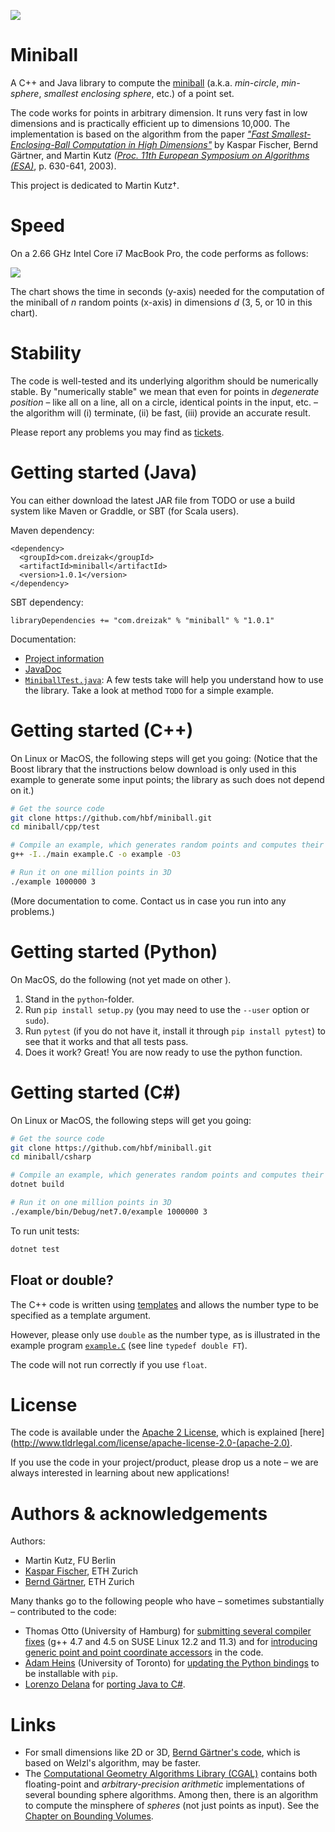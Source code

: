 ![](http://hbf.github.com/miniball/miniball.png)

# Miniball
A C++ and Java library to compute the [miniball](http://en.wikipedia.org/wiki/Bounding_sphere) (a.k.a. _min-circle_, _min-sphere_, _smallest enclosing sphere_, etc.) of a point set.

The code works for points in arbitrary dimension. It runs very fast in low dimensions and is practically efficient up to dimensions 10,000. The implementation is based on the algorithm from the paper _["Fast Smallest-Enclosing-Ball Computation in High Dimensions"](https://raw.githubusercontent.com/hbf/miniball/master/material/seb.pdf)_ by Kaspar Fischer, Bernd Gärtner, and Martin Kutz _([Proc. 11th European Symposium on Algorithms (ESA)](http://citeseerx.ist.psu.edu/viewdoc/summary?doi=10.1.1.90.5783)_, p. 630-641, 2003).

This project is dedicated to Martin Kutz†.

# Speed
On a 2.66 GHz Intel Core i7 MacBook Pro, the code performs as follows:

![](https://hbf.github.io/miniball/times.png)

The chart shows the time in seconds (y-axis) needed for the computation of the miniball of *n* random points (x-axis) in dimensions *d* (3, 5, or 10 in this chart).

# Stability

The code is well-tested and its underlying algorithm should be numerically stable. By "numerically stable" we mean that even for points in _degenerate position_ – like all on a line, all on a circle, identical points in the input, etc. – the algorithm will (i) terminate, (ii) be fast, (iii) provide an accurate result.

Please report any problems you may find as [tickets](https://github.com/hbf/miniball/issues).

# Getting started (Java)

You can either download the latest JAR file from TODO or use a build system like Maven or Graddle, or SBT (for Scala users).

Maven dependency:

```
<dependency>
  <groupId>com.dreizak</groupId>
  <artifactId>miniball</artifactId>
  <version>1.0.1</version>
</dependency>
```

SBT dependency:

    libraryDependencies += "com.dreizak" % "miniball" % "1.0.1"

Documentation:

 * [Project information](http://hbf.github.com/miniball/)
 * [JavaDoc](http://hbf.github.io/miniball/apidocs/com/dreizak/miniball/highdim/Miniball.html)
 * [`MiniballTest.java`](https://github.com/hbf/miniball/blob/wip-java/java/src/test/java/com/dreizak/miniball/highdim/MiniballTest.java): A few tests take will help you understand how to use the library. Take a look at method `TODO` for a simple example.

# Getting started (C++)

On Linux or MacOS, the following steps will get you going: (Notice that the Boost library that the instructions below download is only used in this example to generate some input points; the library as such does not depend on it.)

```bash
# Get the source code
git clone https://github.com/hbf/miniball.git
cd miniball/cpp/test

# Compile an example, which generates random points and computes their miniball
g++ -I../main example.C -o example -O3

# Run it on one million points in 3D
./example 1000000 3
```

(More documentation to come. Contact us in case you run into any problems.)

# Getting started (Python)

On MacOS, do the following (not yet made on other ).

1. Stand in the `python`-folder.
2. Run `pip install setup.py` (you may need to use the `--user` option or `sudo`).
3. Run `pytest` (if you do not have it, install it through `pip install pytest`) to see that it works and that all tests pass.
4. Does it work? Great! You are now ready to use the python function.

# Getting started (C#)

On Linux or MacOS, the following steps will get you going:

```bash
# Get the source code
git clone https://github.com/hbf/miniball.git
cd miniball/csharp

# Compile an example, which generates random points and computes their miniball
dotnet build

# Run it on one million points in 3D
./example/bin/Debug/net7.0/example 1000000 3
```

To run unit tests:

```bash
dotnet test
```

## Float or double?

The C++ code is written using [templates](http://en.wikipedia.org/wiki/C%2B%2B#Templates) and allows the number type to be specified as a template argument.

However, please only use `double` as the number type, as is illustrated in the example program [`example.C`](https://github.com/hbf/miniball/blob/master/cpp/test/example.C) (see line `typedef double FT`).

The code will not run correctly if you use `float`.

# License
The code is available under the [Apache 2 License](http://www.apache.org/licenses/LICENSE-2.0.html), which is explained [here](http://www.tldrlegal.com/license/apache-license-2.0-(apache-2.0).

If you use the code in your project/product, please drop us a note – we are always interested in learning about new applications!

# Authors & acknowledgements

Authors:

 * Martin Kutz, FU Berlin
 * [Kaspar Fischer](http://github.com/hbf), ETH Zurich
 * [Bernd Gärtner](http://www.inf.ethz.ch/personal/gaertner/), ETH Zurich

Many thanks go to the following people who have – sometimes substantially – contributed to the code:


 * Thomas Otto (University of Hamburg) for [submitting several compiler fixes](https://github.com/hbf/miniball/issues/3) (g++ 4.7 and 4.5 on SUSE Linux 12.2 and 11.3) and for [introducing generic point and point coordinate accessors](https://github.com/hbf/miniball/pull/5) in the code.
* [Adam Heins](https://github.com/adamheins) (University of Toronto) for [updating the Python bindings](https://github.com/hbf/miniball/pull/32) to be installable with `pip`.
* [Lorenzo Delana](https://github.com/devel0) for [porting Java to C#](https://github.com/hbf/miniball/pull/34).

# Links
  * For small dimensions like 2D or 3D, [Bernd Gärtner's code](http://www.inf.ethz.ch/personal/gaertner/miniball.html), which is based on Welzl's algorithm, may be faster.
  * The [Computational Geometry Algorithms Library (CGAL)](http://www.cgal.org/) contains both floating-point and _arbitrary-precision arithmetic_ implementations of several bounding sphere algorithms. Among then, there is an algorithm to compute the minsphere of _spheres_ (not just points as input). See the [Chapter on Bounding Volumes](http://www.cgal.org/Manual/latest/doc_html/cgal_manual/Bounding_volumes/Chapter_main.html).
